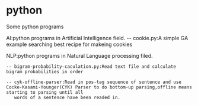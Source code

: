python
======

Some python programs


AI:python programs in Artificial Intelligence field.
	-- cookie.py:A simple GA example searching best recipe for makeing cookies 

NLP:python programs in Natural Language processing filed.
	
	-- bigram-probability-caculation.py:Read text file and calculate bigram probabilities in order
	
	-- cyk-offline-parser:Read in pos-tag sequence of sentence and use Cocke-Kasami-Younger(CYK) Parser to do bottom-up parsing,offline means starting to parsing until all 	
	   words of a sentence have been readed in.